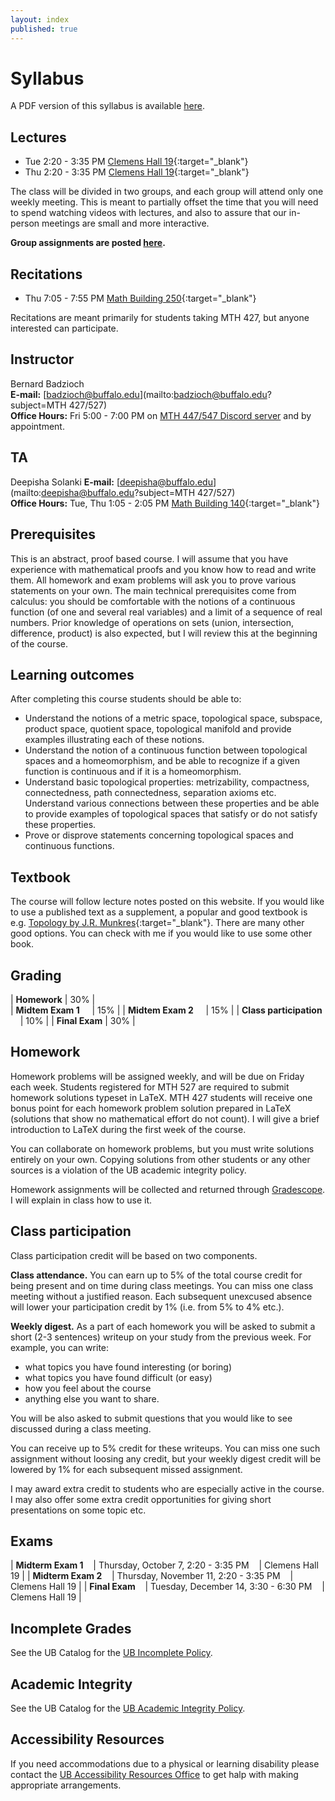 ```yaml
---
layout: index
published: true
---
```



# Syllabus

A PDF version of this syllabus is available <a href="/assets/syllabus.pdf" markdown="0">here</a>.

## Lectures

* Tue 2:20 - 3:35 PM [Clemens Hall 19](http://www.buffalo.edu/home/visiting-ub/CampusMaps/maps.html#CLEMEN){:target="_blank"}
* Thu 2:20 - 3:35 PM [Clemens Hall 19](http://www.buffalo.edu/home/visiting-ub/CampusMaps/maps.html#CLEMEN){:target="_blank"}

The class will be divided in two groups, and each group will attend only
one weekly meeting. This is meant to partially offset the time that you will
need to spend watching videos with lectures, and also to assure that our
in-person meetings are small and more interactive.

**Group assignments are posted [here](/assets/group_assignments.pdf).**

## Recitations

* Thu 7:05 - 7:55 PM [Math Building 250](http://www.buffalo.edu/home/visiting-ub/CampusMaps/maps.html#MATH){:target="_blank"}

Recitations are meant primarily for students taking MTH 427, but anyone interested
can participate.   

## Instructor

Bernard Badzioch  
**E-mail:** [badzioch@buffalo.edu](mailto:badzioch@buffalo.edu?subject=MTH 427/527)  
**Office Hours:** Fri 5:00 - 7:00 PM on [MTH 447/547 Discord server](https://discord.com/)
and by appointment.

## TA

Deepisha Solanki
**E-mail:** [deepisha@buffalo.edu](mailto:deepisha@buffalo.edu?subject=MTH 427/527)  
**Office Hours:**  Tue, Thu 1:05 - 2:05 PM  [Math Building 140](http://www.buffalo.edu/home/visiting-ub/CampusMaps/maps.html#MATH){:target="_blank"}

## Prerequisites

This is an abstract, proof based course. I will assume that you have experience
with mathematical proofs and you know how to read and write them. All homework
and exam problems will ask you to prove various statements on your own. The main
technical prerequisites come from calculus: you should be comfortable with the
notions of a continuous function (of one and several real variables) and a limit
of a sequence of real numbers. Prior knowledge of operations on sets (union,
intersection, difference, product) is also expected, but I will review this at
the beginning of the course.

## Learning outcomes

After completing this course students should be able to:

* Understand the notions of a metric space, topological space, subspace,
  product space, quotient space, topological manifold and provide examples
  illustrating each of these notions.
* Understand the notion of a continuous function between topological spaces and
  a homeomorphism, and be able to recognize if a given
  function is continuous and if it is a homeomorphism.
* Understand basic topological properties: metrizability, compactness, connectedness,
  path connectedness, separation axioms etc. Understand various connections between
  these properties and be able to provide examples of topological spaces that satisfy
  or do not satisfy these properties.
* Prove or disprove statements concerning topological spaces and continuous functions.



## Textbook

The course will follow lecture notes posted on this website.
If you would like to use a published text as a supplement, a popular and good
textbook is e.g. [Topology by J.R. Munkres](https://www.amazon.com/Topology-2nd-Economy-James-Munkres/dp/8120320468/ref=pd_cp_14_1?_encoding=UTF8&pd_rd_i=8120320468&pd_rd_r=4VZWC9KGC5G31YR4T9ZA&pd_rd_w=5hg0t&pd_rd_wg=60htE&psc=1&refRID=4VZWC9KGC5G31YR4T9ZA){:target="_blank"}.
There are many other good options. You can check with me if you would like to
use some other book.

## Grading

| **Homework**                          | 30% |  
| **Midtem Exam 1** &nbsp; &nbsp;       | 15% |
| **Midtem Exam 2** &nbsp; &nbsp;       | 15% |
| **Class participation** &nbsp; &nbsp; | 10% |
| **Final Exam**                        | 30% |  


## Homework

Homework problems will be assigned weekly, and will be due on Friday each week.
Students registered for MTH 527 are required to submit homework solutions typeset
in LaTeX. MTH 427 students will receive one bonus point for each homework problem
solution prepared in LaTeX (solutions that show no mathematical effort do not count).
I will give a brief introduction to LaTeX during the first week of the course.

You can collaborate on homework problems, but you must write solutions entirely on your
own. Copying solutions from other students or any other sources is a violation
of the UB academic integrity policy.

Homework assignments will be collected and returned through [Gradescope](https://www.gradescope.com).
I will explain in class how to use it.

## Class participation

Class participation credit will be based on two components.

**Class attendance.** You can earn up to 5% of the total course credit
for being present and on time during class meetings. You can miss one
class meeting without a justified reason. Each subsequent unexcused absence
will lower your participation credit by 1% (i.e. from 5% to 4% etc.).

**Weekly digest.** As a part of each homework you will be asked to submit
a short (2-3 sentences) writeup on your study from the previous week.
For example, you can write:

* what topics you have found interesting (or boring)
* what topics you have found difficult (or easy)
* how  you feel about the course
* anything else you want to share.

You will be also asked to submit questions that you would like to see discussed
during a class meeting.  

You can receive up to 5% credit for these writeups. You can miss one
such assignment without loosing any credit, but your weekly digest credit will be
lowered by 1% for each subsequent missed assignment.   

I may award extra credit to students who are especially active in the course.
I may also offer some extra credit opportunities for giving short presentations
on some topic etc.


## Exams

| **Midterm Exam 1** &nbsp; &nbsp;| Thursday, October 7, 2:20 - 3:35 PM    &nbsp; &nbsp;| Clemens Hall 19  |
| **Midterm Exam 2** &nbsp; &nbsp;| Thursday, November 11, 2:20 - 3:35 PM  &nbsp; &nbsp;| Clemens Hall 19  |
| **Final Exam**     &nbsp; &nbsp;| Tuesday, December 14, 3:30 - 6:30 PM   &nbsp; &nbsp;| Clemens Hall 19  |  



## Incomplete Grades

See the UB Catalog for the [UB Incomplete Policy](https://catalog.buffalo.edu/policies/explanation.html).


## Academic Integrity

See the UB Catalog for the [UB Academic Integrity Policy](https://catalog.buffalo.edu/policies/integrity.html).


## Accessibility Resources

If you need accommodations due to a physical or learning disability please contact the
[UB Accessibility Resources Office](https://www.buffalo.edu/studentlife/who-we-are/departments/accessibility.html)
to get halp with making appropriate arrangements.
